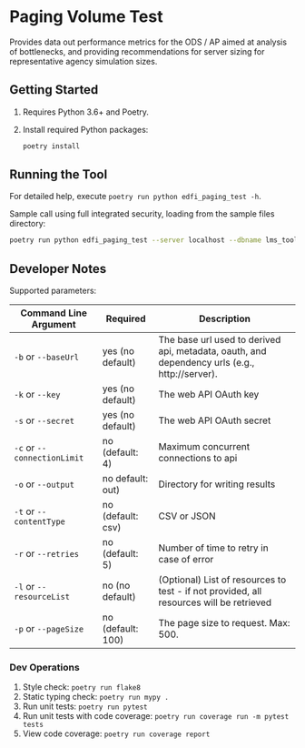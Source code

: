 # Paging Volume Test

Provides data out performance metrics for the ODS / AP aimed at analysis of bottlenecks, and providing recommendations for server sizing for representative agency simulation sizes.

## Getting Started

1. Requires Python 3.6+ and Poetry.
1. Install required Python packages:

   ```bash
   poetry install
   ```

## Running the Tool
For detailed help, execute `poetry run python edfi_paging_test -h`.

Sample call using full integrated security, loading from the sample files
directory:

```bash
poetry run python edfi_paging_test --server localhost --dbname lms_toolkit --useintegratedsecurity
```

## Developer Notes
Supported parameters:

|Command Line Argument        | Required            | Description                                                                                  |
| --------------------------- | ------------------- | ---------------------------------------------------------------------------------------------| 
| `-b` or `--baseUrl`         | yes (no default)    | ​The base url used to derived api, metadata, oauth, and dependency urls (e.g., http://server).|	       
| `-k` or `--key`             | yes (no default)    | The web API OAuth key                                                                        |
| `-s` or `--secret`          | yes (no default)    | The web API OAuth secret                                                                     | 
| `-c` or `--connectionLimit` | no (default: 4)     | Maximum concurrent connections to api                                                        |
| `-o` or `--output`          | no default: out)    | Directory for writing results                                                                | 
| `-t` or `--contentType`     | no (default: csv)   | CSV or JSON                                                                                  | 
| `-r` or `--retries`         | no (default: 5)     | Number of time to retry in case of error                                                     | 
| `-l` or `--resourceList`    | no (no default)     | (Optional) List of resources to test  - if not provided, all resources will be retrieved     |
| `-p` or `--pageSize`        | no (default: 100)   | The page size to request. Max: 500.                                                          | 



### Dev Operations

1. Style check: `poetry run flake8`
1. Static typing check: `poetry run mypy .`
1. Run unit tests: `poetry run pytest`
1. Run unit tests with code coverage: `poetry run coverage run -m pytest tests`
1. View code coverage: `poetry run coverage report`